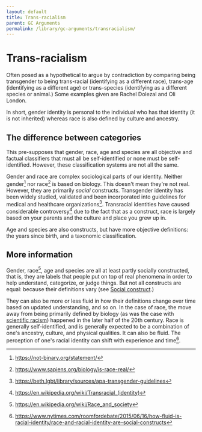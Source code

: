 ```yaml
---
layout: default
title: Trans-racialism
parent: GC Arguments
permalink: /library/gc-arguments/transracialism/
---
```


# Trans-racialism

Often posed as a hypothetical to argue by contradiction by comparing being transgender to being trans-racial
(identifying as a different race), trans-age (identifying as a different age) or trans-species (identifying
as a different species or animal.) Some examples given are Rachel Dolezal and Oli London.

In short, gender identity is personal to the individual who has that identity (it is not inherited) whereas
race is also defined by culture and ancestry.

## The difference between categories

This pre-supposes that gender, race, age and species are all objective and factual classifiers that must all
be self-identified or none must be self-identified. However, these classification systems are not all the same.

Gender and race are complex sociological parts of our identity. Neither gender[^4] nor race[^3] is based on biology.
This doesn't mean they're not real. However, they are primarily _social_ constructs. Transgender identity has
been widely studied, validated and been incorporated into guidelines for medical and healthcare organizations[^5].
Transracial identities have caused considerable controversy[^6] due to the fact that as a construct, race
is largely based on your parents and the culture and place you grew up in.

Age and species are also constructs, but have more objective definitions: the years since birth, and a
taxonomic classification.

## More information

Gender, race[^1], age and species are all at least partly socially constructed, that is, they are labels that people
put on top of real phenomena in order to help understand, categorize, or judge things. But not all constructs
are equal: because their definitions vary (see [Social construct](/library/definitions/social-construct/).)

They can also be more or less fluid in how their definitions change over time based on updated understanding,
and so on. In the case of race, the move away from being primarily defined by biology (as was the case with
[scientific racism](https://en.wikipedia.org/wiki/Scientific_racism)) happened in the later half of the 20th
century. Race is generally self-identified, and is generally expected to be a combination of one's ancestry,
culture, and physical qualities. It can also be fluid. The perception of one's racial identity can shift
with experience and time[^2].

[^1]: <https://en.wikipedia.org/wiki/Race_and_society>
[^2]: <https://www.nytimes.com/roomfordebate/2015/06/16/how-fluid-is-racial-identity/race-and-racial-identity-are-social-constructs>
[^3]: <https://www.sapiens.org/biology/is-race-real/>
[^4]: <https://not-binary.org/statement/>
[^5]: <https://beth.lgbt/library/sources/apa-transgender-guidelines>
[^6]: <https://en.wikipedia.org/wiki/Transracial_(identity)>
